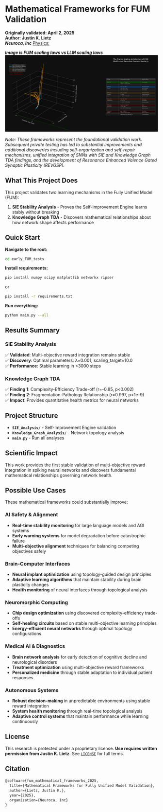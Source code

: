 # Mathematical Frameworks for FUM Validation

**Originally validated: April 2, 2025**<br>
**Author: Justin K. Lietz**<br>
***Neuroca, Inc***
[Physics:](https://github.com/justinlietz93/Prometheus_FUVDM/tree/main/fum_rt)

***Image is FUM scaling laws vs LLM scaling laws***
![Screenshot from 2025-08-06 12-53-10](Docs/Screenshot%20from%202025-08-06%2012-53-10.png)


*Note: These frameworks represent the foundational validation work. Subsequent private testing has led to substantial improvements and additional discoveries including self-organization and self-repair mechanisms, unified integration of SNNs with SIE and Knowledge Graph TDA findings, and the development of Resonance Enhanced Valence Gated Synaptic Plasticity (REVGSP).*

## What This Project Does

This project validates two learning mechanisms in the Fully Unified Model (FUM):

1. **SIE Stability Analysis** - Proves the Self-Improvement Engine learns stably without breaking
2. **Knowledge Graph TDA** - Discovers mathematical relationships about how network shape affects performance

## Quick Start

**Navigate to the root:**
```bash
cd early_FUM_tests
```

**Install requirements:**
```bash
pip install numpy scipy matplotlib networkx ripser
```
or

```bash
pip install -r requirements.txt
```

**Run everything:**
```bash
python main.py --all
```

## Results Summary

### SIE Stability Analysis
✅ **Validated**: Multi-objective reward integration remains stable<br>
✅ **Discovery**: Optimal parameters: λ=0.001, scaling_target=10.0<br>
✅ **Performance**: Stable learning in <3000 steps

### Knowledge Graph TDA
✅ **Finding 1**: Complexity-Efficiency Trade-off (r=-0.85, p<0.002)<br>
✅ **Finding 2**: Fragmentation-Pathology Relationship (r=0.997, p<1e-9)<br>
✅ **Impact**: Provides quantitative health metrics for neural networks

## Project Structure

- **`SIE_Analysis/`** - Self-Improvement Engine validation
- **`Knowledge_Graph_Analysis/`** - Network topology analysis  
- **`main.py`** - Run all analyses

## Scientific Impact

This work provides the first stable validation of multi-objective reward integration in spiking neural networks and discovers fundamental mathematical relationships governing network health.

## Possible Use Cases

These mathematical frameworks could substantially improve:

### **AI Safety & Alignment**
- **Real-time stability monitoring** for large language models and AGI systems
- **Early warning systems** for model degradation before catastrophic failure
- **Multi-objective alignment** techniques for balancing competing objectives safely

### **Brain-Computer Interfaces**
- **Neural implant optimization** using topology-guided design principles
- **Adaptive learning algorithms** that maintain stability during brain plasticity changes
- **Health monitoring** of neural interfaces through topological analysis

### **Neuromorphic Computing**
- **Chip design optimization** using discovered complexity-efficiency trade-offs
- **Self-healing circuits** based on stable multi-objective learning principles
- **Energy-efficient neural networks** through optimal topology configurations

### **Medical AI & Diagnostics**
- **Brain network analysis** for early detection of cognitive decline and neurological disorders
- **Treatment optimization** using multi-objective reward frameworks
- **Personalized medicine** through stable adaptation to individual patient responses

### **Autonomous Systems**
- **Robust decision-making** in unpredictable environments using stable reward integration
- **System health monitoring** through real-time topological analysis
- **Adaptive control systems** that maintain performance while learning continuously


## License

This research is protected under a proprietary license. **Use requires written permission from Justin K. Lietz.** See [`LICENSE`](LICENSE) for full terms.

## Citation

```
@software{fum_mathematical_frameworks_2025,
  title={Mathematical Frameworks for Fully Unified Model Validation},
  author={Lietz, Justin K.},
  year={2025},
  organization={Neuroca, Inc}
}
